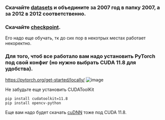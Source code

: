 ### Скачайте [datasets](https://mega.nz/folder/h19QhRIC#0ifeKKQ0aWzNrN0NJJVhJw) и объедините за 2007 год в папку 2007, а за 2012 в 2012 соответственно.

### Скачайте [checkpoint](https://mega.nz/file/x09iGLYB#U-nxmoh4-x5K2Ftq-XKjB1WwgW8fS1fynjSDcWjkU88). 
Его надо еще обучать, тк до сих пор в некотрых местах работает некоректно.

### Для того, чтоб все работало вам надо установить PyTorch под свой конфиг (но нужно выбрать CUDA 11.8 для удобства).
https://pytorch.org/get-started/locally/
![image](https://github.com/NoonLicht/base/assets/121355541/25a12112-f2ff-4df9-9e87-d90d94e61ad7)

Не забудьте еще установить CUDAToolKit 
```
pip install cudatoolkit=11.8
pip install opencv-python
```
Еще вам надо будет скачать [cuDNN](https://developer.nvidia.com/cudnn) тоже под CUDA 11.8.
